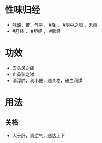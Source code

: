 # 性味归经
- 味酸、苦，气平， #降 ， #阴中之阳 ，无毒
-  #肝经 ， #胆经 ， #脾经 
# 功效
- 去头风之痛
- 止鼻渊之涕
- 消浮肿，利小便，通关格，破血润燥
# 用法
## 关格
- 入于肝，调逆气，通达上下